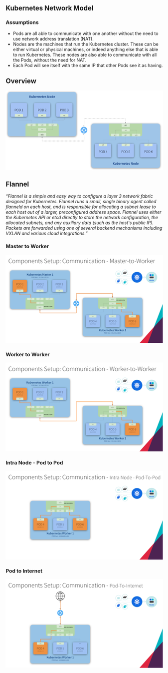 ## Kubernetes Network Model

### Assumptions
* Pods are all able to communicate with one another without the need to use network address translation (NAT).
* Nodes are the machines that run the Kubernetes cluster. These can be either virtual or physical machines, or indeed anything else that is able to run Kubernetes. These nodes are also able to communicate with all the Pods, without the need for NAT.
* Each Pod will see itself with the same IP that other Pods see it as having.

## Overview
<p align="center">
  <img src="images/kube-network-model.png">
</p>

## Flannel
*“Flannel is a simple and easy way to configure a layer 3 network fabric designed for Kubernetes.*
*Flannel runs a small, single binary agent called flanneld on each host, and is responsible for allocating a subnet lease to each host out of a larger, preconfigured address space. Flannel uses either the Kubernetes API or etcd directly to store the network configuration, the allocated subnets, and any auxiliary data (such as the host's public IP). Packets are forwarded using one of several backend mechanisms including VXLAN and various cloud integrations.”*

### Master to Worker
![](images/kube-network-model-master-to-worker.png)

### Worker to Worker
![](images/kube-network-model-worker-to-worker.png)

### Intra Node - Pod to Pod
![](images/kube-network-model-pod-to-pod.png)

### Pod to Internet
![](images/kube-network-model-pod-to-internet.png)
